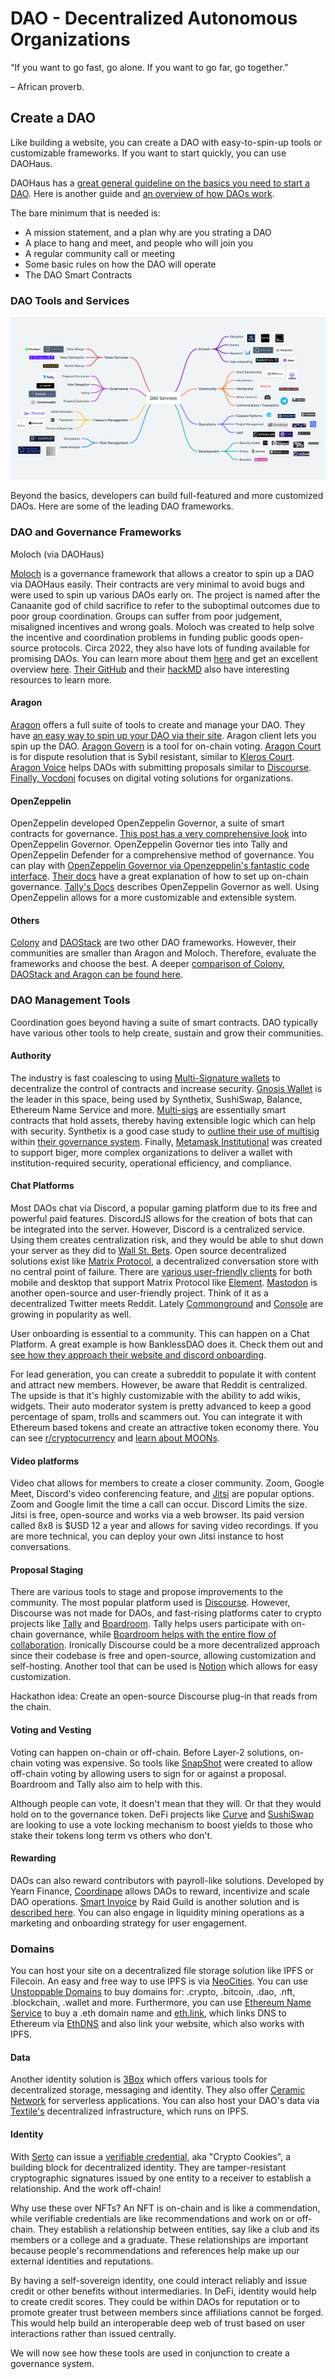 # DAO - Decentralized Autonomous Organizations

“If you want to go fast, go alone.
If you want to go far, go together.”

– African proverb.

## Create a DAO

Like building a website, you can create a DAO with easy-to-spin-up tools or customizable frameworks. If you want to start quickly, you can use DAOHaus.

DAOHaus has a [great general guideline on the basics you need to start a DAO](https://daohaus.club/docs/users/summon). Here is another guide and [an overview of how DAOs work](https://www.gemini.com/cryptopedia/decentralized-autonomous-organization-dao#section-how-do-da-os-work).

The bare minimum that is needed is:

- A mission statement, and a plan why are you strating a DAO
- A place to hang and meet, and people who will join you
- A regular community call or meeting
- Some basic rules on how the DAO will operate
- The DAO Smart Contracts

### DAO Tools and Services

![dao-services.png](../../img/S06/dao-services.png)

Beyond the basics, developers can build full-featured and more customized DAOs. Here are some of the leading DAO frameworks.

### DAO and Governance Frameworks

Moloch (via DAOHaus)

[Moloch](https://medium.com/raid-guild/moloch-evolved-v2-primer-25c9cdeab455) is a governance framework that allows a creator to spin up a DAO via DAOHaus easily. Their contracts are very minimal to avoid bugs and were used to spin up various DAOs early on. The project is named after the Canaanite god of child sacrifice to refer to the suboptimal outcomes due to poor group coordination. Groups can suffer from poor judgement, misaligned incentives and wrong goals. Moloch was created to help solve the incentive and coordination problems in funding public goods open-source protocols. Circa 2022, they also have lots of funding available for promising DAOs. You can learn more about them [here](https://www.molochdao.com/) and get an excellent overview [here](https://messari.io/asset/molochdao/profile). [Their GitHub](https://github.com/MolochVentures/moloch) and their [hackMD](https://hackmd.io/@daohaus) also have interesting resources to learn more.

#### Aragon

[Aragon](https://aragon.org/) offers a full suite of tools to create and manage your DAO. They have [an easy way to spin up your DAO via their site](https://client.aragon.org/#/). Aragon client lets you spin up the DAO. [Aragon Govern](https://aragon.org/aragon-govern) is a tool for on-chain voting. [Aragon Court](https://aragon.org/aragon-court) is for dispute resolution that is Sybil resistant, similar to [Kleros Court](https://kleros.io/). [Aragon Voice](https://aragon.org/aragon-voice) helps DAOs with submitting proposals similar to [Discourse](https://www.discourse.org/). [Finally, Vocdoni](https://aragon.org/vocdoni) focuses on digital voting solutions for organizations.

#### OpenZeppelin

OpenZeppelin developed OpenZeppelin Governor, a suite of smart contracts for governance. [This post has a very comprehensive look](https://blog.openzeppelin.com/governor-smart-contract/) into OpenZeppelin Governor. OpenZeppelin Governor ties into Tally and OpenZeppelin Defender for a comprehensive method of governance. You can play with [OpenZeppelin Governor via Openzeppelin's fantastic code interface](https://wizard.openzeppelin.com/#governor). [Their docs](https://docs.openzeppelin.com/contracts/4.x/governance) have a great explanation of how to set up on-chain governance. [Tally's Docs](https://wiki.withtally.com/docs/openzeppelin-governor) describes OpenZeppelin Governor as well. Using OpenZeppelin allows for a more customizable and extensible system.

#### Others

[Colony](https://colony.io/) and [DAOStack](https://daostack.io/) are two other DAO frameworks. However, their communities are smaller than Aragon and Moloch. Therefore, evaluate the frameworks and choose the best. A deeper [comparison of Colony, DAOStack and Aragon can be found here](https://kronosapiens.github.io/blog/2019/06/16/aragon-daostack-colony-moloch.html).

### DAO Management Tools

Coordination goes beyond having a suite of smart contracts. DAO typically have various other tools to help create, sustain and grow their communities.

#### Authority

The industry is fast coalescing to using [Multi-Signature wallets](https://academy.binance.com/en/articles/what-is-a-multisig-wallet) to decentralize the control of contracts and increase security. [Gnosis Wallet](https://gnosis-safe.io/) is the leader in this space, being used by Synthetix, SushiSwap, Balance, Ethereum Name Service and more. [Multi-sigs](https://medium.com/gauntlet-networks/multisig-transactions-with-gnosis-safe-f5dbe67c1c2d) are essentially smart contracts that hold assets, thereby having extensible logic which can help with security. Synthetix is a good case study to [outline their use of multisig](https://sips.synthetix.io/sips/sip-141/) within [their governance system](https://docs.synthetix.io/governance/#ambassador-dao-adao). Finally, [Metamask Institutional](https://metamask.io/institutions/) was created to support biger, more complex organizations to deliver a wallet with institution-required security, operational efficiency, and compliance.

#### Chat Platforms

Most DAOs chat via Discord, a popular gaming platform due to its free and powerful paid features. DiscordJS allows for the creation of bots that can be integrated into the server. However, Discord is a centralized service. Using them creates centralization risk, and they would be able to shut down your server as they did to [Wall St. Bets](https://www.theverge.com/2021/1/27/22253251/discord-bans-the-r-wallstreetbets-server). Open source decentralized solutions exist like [Matrix Protocol](https://matrix.org/), a decentralized conversation store with no central point of failure. There are [various user-friendly clients](https://matrix.org/clients) for both mobile and desktop that support Matrix Protocol like [Element](https://element.io/). [Mastodon](https://joinmastodon.org/) is another open-source and user-friendly project. Think of it as a decentralized Twitter meets Reddit. Lately [Commonground](https://www.commonground.cg) and [Console](https://blog.console.xyz/p/secure-web3-chat-and-decentralized-identity) are growing in popularity as well. 

User onboarding is essential to a community. This can happen on a Chat Platform. A great example is how BanklessDAO does it. Check them out and [see how they approach their website and discord onboarding](https://www.bankless.community/).

For lead generation, you can create a subreddit to populate it with content and attract new members. However, be aware that Reddit is centralized. The upside is that it's highly customizable with the ability to add wikis, widgets. Their auto moderator system is pretty advanced to keep a good percentage of spam, trolls and scammers out. You can integrate it with Ethereum based tokens and create an attractive token economy there. You can see [r/cryptocurrency](https://www.reddit.com/r/CryptoCurrency/) and [learn about MOONs](https://www.kraken.com/en-us/learn/what-is-reddit-moon).

#### Video platforms

Video chat allows for members to create a closer community. Zoom, Google Meet, Discord's video conferencing feature, and [Jitsi](https://jitsi.org/) are popular options. Zoom and Google limit the time a call can occur. Discord Limits the size. Jitsi is free, open-source and works via a web browser. Its paid version called 8x8 is $USD 12 a year and allows for saving video recordings. If you are more technical, you can deploy your own Jitsi instance to host conversations.

#### Proposal Staging

There are various tools to stage and propose improvements to the community. The most popular platform used is [Discourse](https://www.discourse.org/). However, Discourse was not made for DAOs, and fast-rising platforms cater to crypto projects like [Tally](https://docs.withtally.com/) and [Boardroom](https://www.boardroom.info/). Tally helps users participate with on-chain governance, while [Boardroom helps with the entire flow of collaboration](https://governance.substack.com/p/boardroom-raises-2m-to-help-stakeholder). Ironically Discourse could be a more decentralized approach since their codebase is free and open-source, allowing customization and self-hosting. Another tool that can be used is [Notion](https://www.notion.so/) which allows for easy customization.

Hackathon idea: Create an open-source Discourse plug-in that reads from the chain.

#### Voting and Vesting

Voting can happen on-chain or off-chain. Before Layer-2 solutions, on-chain voting was expensive. So tools like [SnapShot](https://snapshot.org/#/) were created to allow off-chain voting by allowing users to sign for or against a proposal. Boardroom and Tally also aim to help with this.

Although people can vote, it doesn't mean that they will. Or that they would hold on to the governance token. DeFi projects like [Curve](https://github.com/curvefi/curve-veBoost) and [SushiSwap](https://forum.sushi.com/t/sushinomics-introducing-osushi/4055) are looking to use a vote locking mechanism to boost yields to those who stake their tokens long term vs others who don't.

#### Rewarding

DAOs can also reward contributors with payroll-like solutions. Developed by Yearn Finance, [Coordinape](https://coordinape.com/) allows DAOs to reward, incentivize and scale DAO operations. [Smart Invoice](https://smartinvoice.xyz/) by Raid Guild is another solution and is [described here](https://medium.com/raid-guild/introducing-smart-invoice-211776245a0b). You can also engage in liquidity mining operations as a marketing and onboarding strategy for user engagement.

### Domains

You can host your site on a decentralized file storage solution like IPFS or Filecoin. An easy and free way to use IPFS is via [NeoCities](https://neocities.org/). You can use [Unstoppable Domains](https://unstoppabledomains.com/) to buy domains for: .crypto, .bitcoin, .dao, .nft, .blockchain, .wallet and more. Furthermore, you can use [Ethereum Name Service](https://ens.domains/) to buy a .eth domain name and [eth.link](https://eth.link/), which links DNS to Ethereum via [EthDNS](https://medium.com/@jgm.orinoco/ethdns-an-ethereum-backend-for-the-domain-name-system-d52dabd904b3) and also link your website, which also works with IPFS.

#### Data

Another identity solution is [3Box](https://3boxlabs.com/) which offers various tools for decentralized storage, messaging and identity. They also offer [Ceramic Network](https://ceramic.network/) for serverless applications. You can also host your DAO's data via [Textile's](https://www.textile.io/) decentralized infrastructure, which runs on IPFS.

#### Identity

With [Serto](https://www.serto.id/) can issue a [verifiable credential](https://decentralized-id.com/web-standards/w3c/wg/vc/verifiable-credentials/), aka "Crypto Cookies", a building block for decentralized identity. They are tamper-resistant cryptographic signatures issued by one entity to a receiver to establish a relationship. And the work off-chain!

Why use these over NFTs? An NFT is on-chain and is like a commendation, while verifiable credentials are like recommendations and work on or off-chain. They establish a relationship between entities, say like a club and its members or a college and a graduate. These relationships are important because people's recommendations and references help make up our external identities and reputations.

By having a self-sovereign identity, one could interact reliably and issue credit or other benefits without intermediaries. In DeFi, identity would help to create credit scores. They could be within DAOs for reputation or to promote greater trust between members since affiliations cannot be forged. This would help build an interoperable deep web of trust based on user interactions rather than issued centrally.

We will now see how these tools are used in conjunction to create a governance system.
